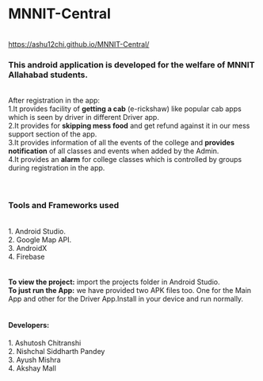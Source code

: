# MNNIT-Central
<br>https://ashu12chi.github.io/MNNIT-Central/
<h3>This android application is developed for the welfare of MNNIT Allahabad students.</h3>
<br>
After registration in the app:
<br>1.It provides facility of <B>getting a cab</B> (e-rickshaw) like popular cab apps which is seen by driver in different Driver app.
<br>2.It provides for <B>skipping mess food</B> and get refund against it in our mess support section of the app. 
<br>3.It provides information of all the events of the college and <B>provides notification</B> of all classes and events when added by the Admin.
<br>4.It provides an <B>alarm</B> for college classes which is controlled by groups during registration in the app.
<br><br><br>
<h3>Tools and Frameworks used</h3>
<br>1. Android Studio.
<br>2. Google Map API.
<br>3. AndroidX
<br>4. Firebase
<br><br>
<br><B>To view the project:</B> import the projects folder in Android Studio.
<br><B>To just run the App:</B> we have provided two APK files too. One for the Main App and other for the Driver App.Install in your device and run normally.
<br><br>
<h4>Developers:</h4>
1. Ashutosh Chitranshi<br>
2. Nishchal Siddharth Pandey<br>
3. Ayush Mishra<br>
4. Akshay Mall<br>
